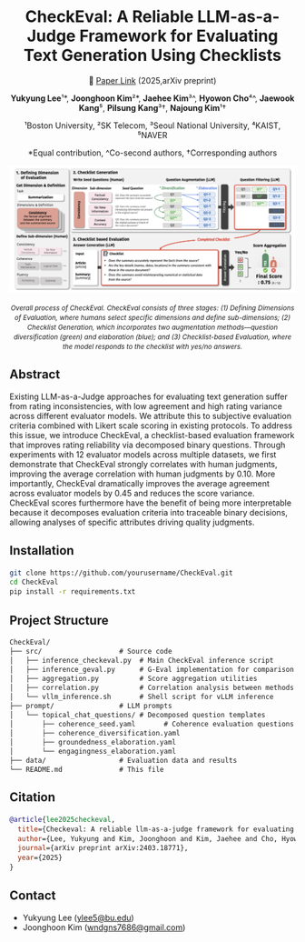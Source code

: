 <div align="center">

# CheckEval: A Reliable LLM-as-a-Judge Framework for Evaluating Text Generation Using Checklists

📃 [Paper Link](https://arxiv.org/abs/2403.18771) (2025,arXiv preprint)

**Yukyung Lee**¹*, **Joonghoon Kim**²*, **Jaehee Kim**³^, **Hyowon Cho**⁴^, **Jaewook Kang**⁵, **Pilsung Kang**³†, **Najoung Kim**¹†

¹Boston University, ²SK Telecom, ³Seoul National University, ⁴KAIST, ⁵NAVER

*Equal contribution, ^Co-second authors, †Corresponding authors

</div>

![Overall](./assets/Overall.png)
<div align="center">
<small><i>Overall process of CheckEval. CheckEval consists of three stages: (1) Defining Dimensions of Evaluation,
where humans select specific dimensions and define sub-dimensions; (2) Checklist Generation, which incorporates
two augmentation methods—question diversification (green) and elaboration (blue); and (3) Checklist-based
Evaluation, where the model responds to the checklist with yes/no answers.</i></small>
</div>


## Abstract

Existing LLM-as-a-Judge approaches for evaluating text generation suffer from rating inconsistencies, with low agreement and high rating variance across different evaluator models. We attribute this to subjective evaluation criteria combined with Likert scale scoring in existing protocols. To address this issue, we introduce CheckEval, a checklist-based evaluation framework that improves rating reliability via decomposed binary questions. Through experiments with 12 evaluator models across multiple datasets, we first demonstrate that CheckEval strongly correlates with human judgments, improving the average correlation with human judgments by 0.10. More importantly, CheckEval dramatically improves the average agreement across evaluator models by 0.45 and reduces the score variance. CheckEval scores furthermore have the benefit of being more interpretable because it decomposes evaluation criteria into traceable binary decisions, allowing analyses of specific attributes driving quality judgments.

## Installation

```bash
git clone https://github.com/yourusername/CheckEval.git
cd CheckEval
pip install -r requirements.txt
```

## Project Structure

```
CheckEval/
├── src/                   # Source code
│   ├── inference_checkeval.py  # Main CheckEval inference script
│   ├── inference_geval.py      # G-Eval implementation for comparison
│   ├── aggregation.py          # Score aggregation utilities
│   ├── correlation.py          # Correlation analysis between methods
│   └── vllm_inference.sh       # Shell script for vLLM inference
├── prompt/                # LLM prompts
│   └── topical_chat_questions/ # Decomposed question templates
│       ├── coherence_seed.yaml       # Coherence evaluation questions
│       ├── coherence_diversification.yaml
│       ├── groundedness_elaboration.yaml
│       └── engagingness_elaboration.yaml
├── data/                  # Evaluation data and results
└── README.md              # This file
```

## Citation

```bibtex
@article{lee2025checkeval,
  title={Checkeval: A reliable llm-as-a-judge framework for evaluating text generation using checklists},
  author={Lee, Yukyung and Kim, Joonghoon and Kim, Jaehee and Cho, Hyowon and Kang, Pilsung and Kim, Najoung},
  journal={arXiv preprint arXiv:2403.18771},
  year={2025}
}
```

## Contact
* Yukyung Lee (ylee5@bu.edu)
* Joonghoon Kim (wndgns7686@gmail.com)

